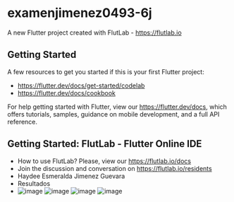 # examenjimenez0493-6j

A new Flutter project created with FlutLab - https://flutlab.io

## Getting Started

A few resources to get you started if this is your first Flutter project:

- https://flutter.dev/docs/get-started/codelab
- https://flutter.dev/docs/cookbook

For help getting started with Flutter, view our
https://flutter.dev/docs, which offers tutorials,
samples, guidance on mobile development, and a full API reference.

## Getting Started: FlutLab - Flutter Online IDE

- How to use FlutLab? Please, view our https://flutlab.io/docs
- Join the discussion and conversation on https://flutlab.io/residents
- Haydee Esmeralda Jimenez Guevara
- Resultados
- ![image](https://github.com/HEJimGuev/examenjimenez04936j/assets/143548108/55d2459c-e27e-4f00-b3c8-dcf2cbf1e59d)
![image](https://github.com/HEJimGuev/examenjimenez04936j/assets/143548108/303d5fb4-7bcf-457d-8693-590adbbaf278)
![image](https://github.com/HEJimGuev/examenjimenez04936j/assets/143548108/e5176b35-1cd2-4614-88c5-50254dab8094)
![image](https://github.com/HEJimGuev/examenjimenez04936j/assets/143548108/b19631a3-10b9-4e65-b1d6-c3f8f2cf12e5)


